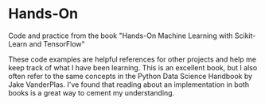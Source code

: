 # Hands-On
Code and practice from the book "Hands-On Machine Learning with Scikit-Learn and TensorFlow"

These code examples are helpful references for other projects and help me keep track of what I have been learning. This is an excellent book, but I also often refer 
to the same concepts in the Python Data Science Handbook by Jake VanderPlas. I've found that reading about an implementation in both books is a great way to 
cement my understanding. 
